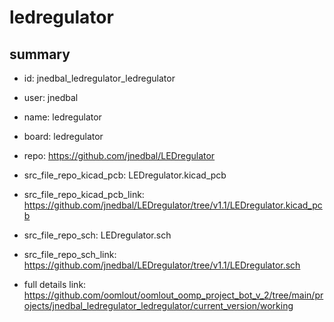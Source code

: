 # ledregulator
 
## summary 
* id: jnedbal_ledregulator_ledregulator
* user: jnedbal
* name: ledregulator
* board: ledregulator
* repo: https://github.com/jnedbal/LEDregulator
* src_file_repo_kicad_pcb: LEDregulator.kicad_pcb
* src_file_repo_kicad_pcb_link: https://github.com/jnedbal/LEDregulator/tree/v1.1/LEDregulator.kicad_pcb


* src_file_repo_sch: LEDregulator.sch
* src_file_repo_sch_link: https://github.com/jnedbal/LEDregulator/tree/v1.1/LEDregulator.sch
* full details link: https://github.com/oomlout/oomlout_oomp_project_bot_v_2/tree/main/projects/jnedbal_ledregulator_ledregulator/current_version/working  







